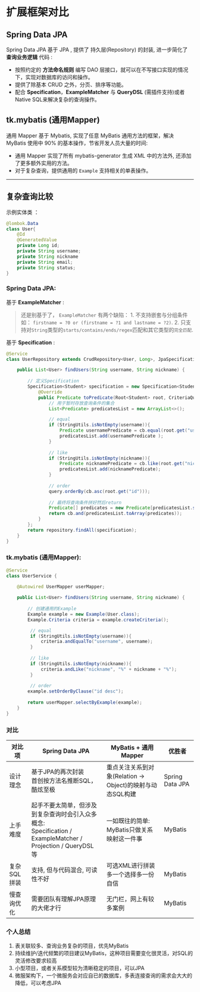 # 扩展框架对比

## Spring Data JPA
Spring Data JPA 基于 JPA , 提供了 持久层(Repository) 的封装, 进一步简化了 **查询业务逻辑** 代码 :
- 按照约定的 **方法命名规则** 编写 DAO 层接口，就可以在不写接口实现的情况下，实现对数据库的访问和操作。
- 提供了除基本 CRUD 之外，分页、排序等功能。
- 配合 **Specification**，**ExampleMatcher** 与 **QueryDSL** (需插件支持)或者Native SQL来解决复杂的查询操作。


## tk.mybatis (通用Mapper) 
通用 Mapper 基于 Mybatis, 实现了任意 MyBatis 通用方法的框架，解决 MyBatis 使用中 90% 的基本操作，节省开发人员大量的时间:
- 通用 Mapper 实现了所有 mybatis-generator 生成 XML 中的方法外, 还添加了更多额外实用的方法。
- 对于复杂查询，提供通用的 `Example` 支持相关的单表操作。

----------------------

## 复杂查询比较

示例实体类 ：
```java
@lombok.Data
class User{
	@Id
	@GeneratedValue
	private Long id;
	private String username;
	private String nickname
	private String email;
	private String status;
}
```
### Spring Data JPA:

基于 **ExampleMatcher** :
>  还是别基于了， `ExampleMatcher` 有两个缺陷：
	1. 不支持嵌套与分组条件如：  `firstname = ?0 or (firstname = ?1 and lastname = ?2)`. 
	2. 只支持对`String`类型的`starts/contains/ends/regex`匹配和其它类型的`完全匹配`.

基于 **Specification** :
```java
@Service
class UserRepository extends CrudRepository<User, Long>, JpaSpecificationExecutor {

	public List<User> findUsers(String username, String nickname) {
	
		// 定义Specification
        Specification<Student> specification = new Specification<Student>(){
            @Override
            public Predicate toPredicate(Root<Student> root, CriteriaQuery<?> query, CriteriaBuilder cb) {
                // 用于暂时存放查询条件的集合
                List<Predicate> predicatesList = new ArrayList<>();

                // equal
                if (StringUtils.isNotEmpty(username)){
                    Predicate usernamePredicate = cb.equal(root.get("username"), username);
                    predicatesList.add(usernamePredicate );
                }
                
                // like
                if (StringUtils.isNotEmpty(nickname)){
                    Predicate nicknamePredicate = cb.like(root.get("nickname"), '%' + nickname + '%');
                    predicatesList.add(nicknamePredicate);
                }
                
                // order
                query.orderBy(cb.asc(root.get("id")));
                
                // 最终将查询条件拼好然后return
                Predicate[] predicates = new Predicate[predicatesList.size()];
                return cb.and(predicatesList.toArray(predicates));
            }
        };
        return repository.findAll(specification);
    }
}
```

### tk.mybatis (通用Mapper):
```java
@Service
class UserService {

	@Autowired UserMapper userMapper;
	
	public List<User> findUsers(String username, String nickname) {
	
		// 创建通用的Example
		Example example = new Example(User.class);
		Example.Criteria criteria = example.createCriteria();

         // equal
         if (StringUtils.isNotEmpty(username)){
             criteria.andEqualTo("username", username);
         }
         
         // like
         if (StringUtils.isNotEmpty(nickname)){
	         criteria.andLike("nickname", "%" + nickname + "%");
         }
         
         // order
        example.setOrderByClause("id desc");
        
        return userMapper.selectByExample(example);
    }
}
```

### 对比

|对比项     | Spring Data JPA | MyBatis + 通用Mapper | 优胜者 |
| -------- | --------------- | ------------------- | ---- |
|设计理念   | 基于JPA的再次封装<br>首创按方法名推断SQL，酷炫至极 | 重点关注关系到对象(Relation -> Object)的映射与动态SQL构建| Spring Data JPA |
|上手难度   | 起手不要太简单，但涉及到复杂查询时会引入众多概念:<br>Specification / ExampleMatcher / Projection / QueryDSL 等| 一如既往的简单: <br>MyBatis只做关系映射这一件事 | MyBatis |
|复杂SQL拼装| 支持, 但与代码混合, 可读性不好 |  可选XML进行拼装<br>多一个选择多一份自信 | MyBatis |
|慢查询优化 | 需要团队有理解JPA原理的大佬才行 |  无门栏，网上有较多案例  | MyBatis |

### 个人总结

1. 表关联较多、查询业务复杂的项目，优先MyBatis
2. 持续维护/迭代频繁的项目建议MyBatis，这种项目需要变化很灵活，对SQL的灵活修改要求较高
3. 小型项目，或者关系模型较为清晰稳定的项目，可以JPA
4. 微服架构下，一个微服务会对应自已的数据库，多表连接查询的需求会大大的降低，可以考虑JPA


<!--stackedit_data:
eyJoaXN0b3J5IjpbMTY0MzAyODQ3MV19
-->